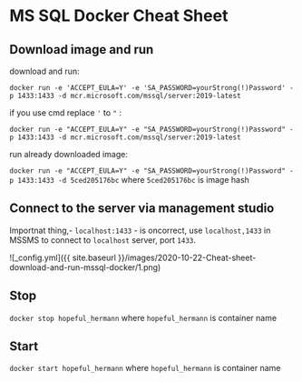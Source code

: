 # MS SQL Docker Cheat Sheet

## Download image and run

download and run:

`docker run -e 'ACCEPT_EULA=Y' -e 'SA_PASSWORD=yourStrong(!)Password' -p 1433:1433 -d mcr.microsoft.com/mssql/server:2019-latest`

if you use cmd replace `'` to `"` :

`docker run -e "ACCEPT_EULA=Y" -e "SA_PASSWORD=yourStrong(!)Password" -p 1433:1433 -d mcr.microsoft.com/mssql/server:2019-latest`

run already downloaded image:

`docker run -e "ACCEPT_EULA=Y" -e "SA_PASSWORD=yourStrong(!)Password" -p 1433:1433 -d 5ced205176bc` where `5ced205176bc` is image hash

## Connect to the server via management studio

Importnat thing,- `localhost:1433` - is oncorrect, use `localhost,1433` in MSSMS to connect to `localhost` server, port `1433`.

![_config.yml]({{ site.baseurl }}/images/2020-10-22-Cheat-sheet-download-and-run-mssql-docker/1.png)

## Stop

`docker stop hopeful_hermann` where `hopeful_hermann` is container name

## Start

`docker start hopeful_hermann` where `hopeful_hermann` is container name